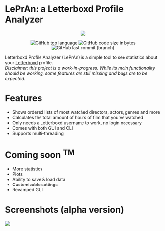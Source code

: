 # LePrAn: a Letterboxd Profile Analyzer
<p align="center"><img src="https://i.imgur.com/1uoOUjs.png">
</p>
<p align="center"><img alt="GitHub top language" src="https://img.shields.io/github/languages/top/lombardo-luca/LePrAn"> <img alt="GitHub code size in bytes" src="https://img.shields.io/github/languages/code-size/lombardo-luca/LePrAn"> <img alt="GitHub last commit (branch)" src="https://img.shields.io/github/last-commit/lombardo-luca/LePrAn/main"> 
</p>


Letterboxd Profile Analyzer (LePrAn) is a simple tool to see statistics about your [Letterboxd](https://letterboxd.com) profile.  
*Disclaimer: this project is a work-in-progress. While its main functionality should be working, some features are still missing and bugs are to be expected.*

# Features
- Shows ordered lists of most watched directors, actors, genres and more
- Calculates the total amount of hours of film that you've watched
- Only needs a Letterboxd username to work, no login necessary
- Comes with both GUI and CLI
- Supports multi-threading

# Coming soon <sup>TM</sup>
- More statistics
- Plots
- Ability to save & load data
- Customizable settings
- Revamped GUI

# Screenshots (alpha version)
<img src="https://i.imgur.com/0ldr6UH.png">
